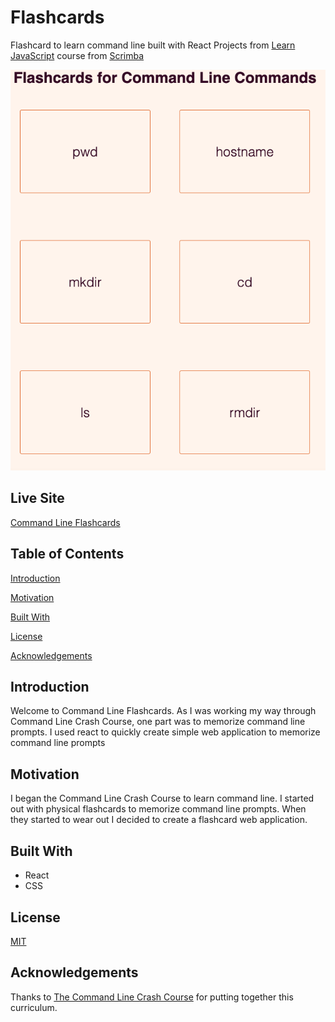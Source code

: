 #  Flashcards
Flashcard to learn command line built with React
Projects from [Learn JavaScript](https://scrimba.com/learn/learnjavascript) course from [Scrimba](https://scrimba.com)

![My Image](image.png)

## Live Site
[Command Line Flashcards](https://command-line-flash-cards.netlify.app/)

## Table of Contents
[Introduction](#Introduction)

[Motivation](#Motivation)

[Built With](#built-with)

[License](#License)

[Acknowledgements](#Acknowledgements)

## Introduction
Welcome to Command Line Flashcards. As I was working my way through Command Line Crash Course, one part was to memorize command line prompts. I used react to quickly create simple web application to memorize command line prompts

## Motivation
I began the Command Line Crash Course to learn command line. I started out with physical flashcards to memorize command line prompts. When they started to wear out I decided to create a flashcard web application. 

## Built With
- React
- CSS

## License
[MIT](https://choosealicense.com/licenses/mit/)

## Acknowledgements
Thanks to [The Command Line Crash Course](https://cglab.ca/~morin/teaching/1405/clcc/book/cli-crash-course.html) for putting together this curriculum.  